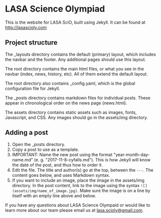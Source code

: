 # LASA Science Olympiad
This is the website for LASA SciO, built using Jekyll. It can be found at http://lasascioly.com

## Project structure
The \_layouts directory contains the default (primary) layout, which includes the navbar and the footer. Any additional pages should use this layout.

The root directory contains the main html files, or what you see in the navbar (index, news, history, etc). All of them extend the default layout.

The root directory also contains \_config.yaml, which is the global configuration file for Jekyll.

The \_posts directory contains markdown files for individual posts. These appear in chronological order on the news page (news.html).

The assets directory contains static assets such as images, fonts, Javascript, and CSS. Any images should go in the assets/img directory.


## Adding a post

1. Open the \_posts directory.
2. Copy a post to use as a template.
3. IMPORTANT: Name the new post using the format "year-month-day-name.md" (e. g. "2017-11-8-cyfalls.md"). This is how Jekyll will know the date of the post, and thus how to order it.
4. Edit the file. The title and author(s) go at the top, between the `---`. The content goes below, and uses Markdown syntax.
5. If you want to include an image, place the image in the assets/img directory. In the post content, link to the image using the syntax `![](assets/img/name_of_image.jpg)`. Make sure the image is on a line by itself with an empty line above and below.

If you have any questions about LASA Science Olympaid or would like to learn more about our team please email us at [lasa.scioly@gmail.com](mailto:lasa.scioly@gmail.com).
